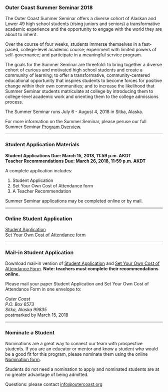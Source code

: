 ### Outer Coast Summer Seminar 2018

The Outer Coast Summer Seminar offers a diverse cohort of Alaskan and Lower 49 high school students (rising juniors and seniors) a transformative academic experience and the opportunity to engage with the world they are about to inherit. 

Over the course of four weeks, students immerse themselves in a fast-paced, college-level academic course; experiment with limited powers of self-governance; and participate in a meaningful service program.

The goals for the Summer Seminar are threefold: to bring together a diverse cohort of curious and motivated high school students and create a community of learning; to offer a transformative, community-centered educational opportunity that inspires students to become forces for positive change within their own communities; and to increase the likelihood that Summer Seminar students matriculate at college by introducing them to college-level academic work and orienting them to the college admissions process.

The Summer Seminar runs July 6 - August 4, 2018 in Sitka, Alaska. 

For more information on the Summer Seminar, please peruse our full Summer Seminar [Program Overview](https://docs.google.com/document/d/17uKQuDQ-DmsDRuoPbSXRT9VK5i_VXQHQIBX-O9hsX44/edit).

***

### Student Application Materials

**Student Applications Due: March 15, 2018, 11:59 p.m. AKDT**  
**Teacher Recommendations Due: March 26, 2018, 11:59 p.m. AKDT**

A complete application includes:

1. Student Application  
2. Set Your Own Cost of Attendance form  
3. A Teacher Recommendation  

Summer Seminar applications may be completed online or by mail.

***

### Online Student Application

[Student Application](https://fs29.formsite.com/Gd7elL/form1/index.html)  
[Set Your Own Cost of Attendance form](https://fs29.formsite.com/Gd7elL/form4/index.html)  

***

### Mail-in Student Application 

Download mail-in version of [Student Application](https://drive.google.com/file/d/1r9pZVTNTOOQF31D3QP8bzmZ5zyf9poHQ/view?usp=sharing) and [Set Your Own Cost of Attendance Form](https://drive.google.com/file/d/1ovzhQ0NpmymsLt_HszWOiU27VGyKyjCj/view?usp=sharing). **Note: teachers must complete their recommendations online.**

Please mail your paper Student Application and Set Your Own Cost of Attendance Form in one envelope to: 

_Outer Coast  
P.O. Box 6573  
Sitka, Alaska 99835_  
postmarked by March 15, 2018  

***

### Nominate a Student

Nominations are a great way to connect our team with prospective students. If you are an educator or mentor and know a student who would be a good fit for this program, please nominate them using the online [Nomination form](https://goo.gl/forms/SV4WxP4p3Tnsf85e2). 

Students do not need a nomination to apply and nominated students are at no greater advantage of being admitted.

Questions: please contact [info@outercoast.org](mailto:info@outercoast.org)
